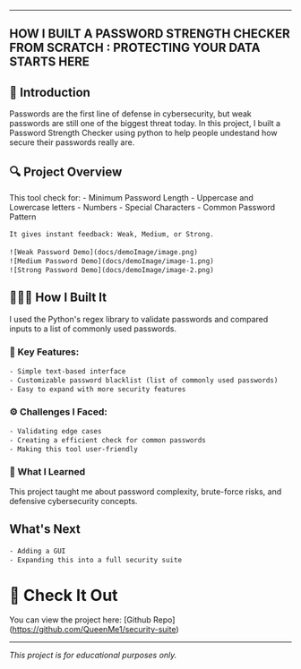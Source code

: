 ----------------------
 HOW I BUILT A PASSWORD STRENGTH CHECKER FROM SCRATCH : PROTECTING YOUR DATA STARTS HERE
 ----------------------

## 📢 Introduction
Passwords are the first line of defense in cybersecurity, but weak passwords are still one of the biggest threat today. In this project, I built a Password Strength Checker using python to help people undestand how secure their passwords really are.

## 🔍 Project Overview
This tool check for:
    - Minimum Password Length
    - Uppercase and Lowercase letters
    - Numbers
    - Special Characters
    - Common Password Pattern

    It gives instant feedback: Weak, Medium, or Strong.

    ![Weak Password Demo](docs/demoImage/image.png)
    ![Medium Password Demo](docs/demoImage/image-1.png)
    ![Strong Password Demo](docs/demoImage/image-2.png)


## 👩🏽‍💻 How I Built It
I used the Python's regex library to validate passwords and compared inputs to a list of commonly used passwords.

### 🔑 Key Features:
    - Simple text-based interface
    - Customizable password blacklist (list of commonly used passwords)
    - Easy to expand with more security features

### ⚙️ Challenges I Faced:
    - Validating edge cases
    - Creating a efficient check for common passwords
    - Making this tool user-friendly

### 🎯 What I Learned
This project taught me about password complexity, brute-force risks, and defensive cybersecurity concepts.

## What's Next
    - Adding a GUI 
    - Expanding this into a full security suite

# 🔗 Check It Out
You can view the project here: [Github Repo] (https://github.com/QueenMe1/security-suite)

--------------

*This project is for educational purposes only.*
